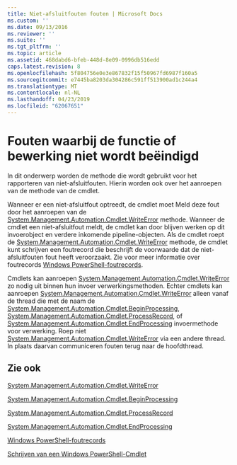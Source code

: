 ```yaml
---
title: Niet-afsluitfouten fouten | Microsoft Docs
ms.custom: ''
ms.date: 09/13/2016
ms.reviewer: ''
ms.suite: ''
ms.tgt_pltfrm: ''
ms.topic: article
ms.assetid: 468dabd6-bfeb-448d-8e09-0996db516edd
caps.latest.revision: 8
ms.openlocfilehash: 5f804756e0e3e867832f15f50967fd6987f160a5
ms.sourcegitcommit: e7445ba8203da304286c591ff513900ad1c244a4
ms.translationtype: MT
ms.contentlocale: nl-NL
ms.lasthandoff: 04/23/2019
ms.locfileid: "62067651"
---
```

# <a name="non-terminating-errors"></a>Fouten waarbij de functie of bewerking niet wordt beëindigd

In dit onderwerp worden de methode die wordt gebruikt voor het rapporteren van niet-afsluitfouten. Hierin worden ook over het aanroepen van de methode van de cmdlet.

Wanneer er een niet-afsluitfout optreedt, de cmdlet moet Meld deze fout door het aanroepen van de [System.Management.Automation.Cmdlet.WriteError](/dotnet/api/System.Management.Automation.Cmdlet.WriteError) methode. Wanneer de cmdlet een niet-afsluitfout meldt, de cmdlet kan door blijven werken op dit invoerobject en verdere inkomende pipeline-objecten. Als de cmdlet roept de [System.Management.Automation.Cmdlet.WriteError](/dotnet/api/System.Management.Automation.Cmdlet.WriteError) methode, de cmdlet kunt schrijven een foutrecord die beschrijft de voorwaarde dat de niet-afsluitfouten fout heeft veroorzaakt. Zie voor meer informatie over foutrecords [Windows PowerShell-foutrecords](./windows-powershell-error-records.md).

Cmdlets kan aanroepen [System.Management.Automation.Cmdlet.WriteError](/dotnet/api/System.Management.Automation.Cmdlet.WriteError) zo nodig uit binnen hun invoer verwerkingsmethoden. Echter cmdlets kan aanroepen [System.Management.Automation.Cmdlet.WriteError](/dotnet/api/System.Management.Automation.Cmdlet.WriteError) alleen vanaf de thread die met de naam de [System.Management.Automation.Cmdlet.BeginProcessing](/dotnet/api/System.Management.Automation.Cmdlet.BeginProcessing), [ System.Management.Automation.Cmdlet.ProcessRecord](/dotnet/api/System.Management.Automation.Cmdlet.ProcessRecord), of [System.Management.Automation.Cmdlet.EndProcessing](/dotnet/api/System.Management.Automation.Cmdlet.EndProcessing) invoermethode voor verwerking. Roep niet [System.Management.Automation.Cmdlet.WriteError](/dotnet/api/System.Management.Automation.Cmdlet.WriteError) via een andere thread. In plaats daarvan communiceren fouten terug naar de hoofdthread.

## <a name="see-also"></a>Zie ook

[System.Management.Automation.Cmdlet.WriteError](/dotnet/api/System.Management.Automation.Cmdlet.WriteError)

[System.Management.Automation.Cmdlet.BeginProcessing](/dotnet/api/System.Management.Automation.Cmdlet.BeginProcessing)

[System.Management.Automation.Cmdlet.ProcessRecord](/dotnet/api/System.Management.Automation.Cmdlet.ProcessRecord)

[System.Management.Automation.Cmdlet.EndProcessing](/dotnet/api/System.Management.Automation.Cmdlet.EndProcessing)

[Windows PowerShell-foutrecords](./windows-powershell-error-records.md)

[Schrijven van een Windows PowerShell-Cmdlet](./writing-a-windows-powershell-cmdlet.md)
